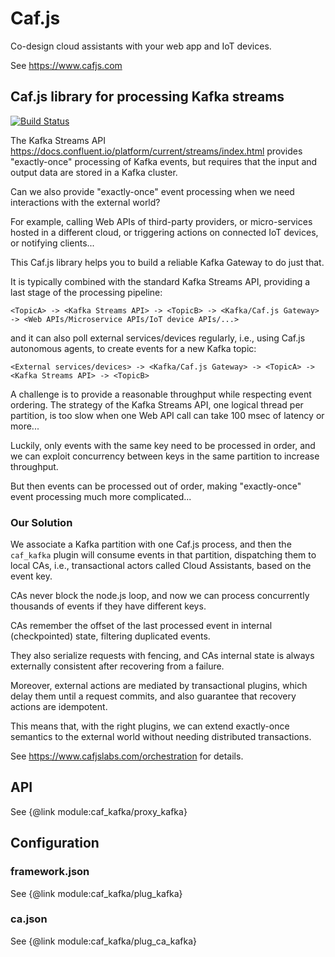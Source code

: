 # Caf.js

Co-design cloud assistants with your web app and IoT devices.

See https://www.cafjs.com

## Caf.js library for processing Kafka streams

[![Build Status](https://github.com/cafjs/caf_kafka/actions/workflows/push.yml/badge.svg)](https://github.com/cafjs/caf_kafka/actions/workflows/push.yml)

The Kafka Streams API https://docs.confluent.io/platform/current/streams/index.html provides "exactly-once" processing of Kafka events, but requires that the input and output data are stored in a Kafka cluster.

Can we also provide "exactly-once" event processing when we need interactions with the external world?

For example, calling Web APIs of third-party providers, or micro-services hosted in a different cloud, or triggering actions on connected IoT devices, or notifying clients...

This Caf.js library helps you to build a reliable Kafka Gateway to do just that.

It is typically combined with the standard Kafka Streams API, providing a last  stage of the processing pipeline:

    <TopicA> -> <Kafka Streams API> -> <TopicB> -> <Kafka/Caf.js Gateway> -> <Web APIs/Microservice APIs/IoT device APIs/...>

and it can also poll external services/devices regularly, i.e., using Caf.js autonomous agents, to create events for a new Kafka topic:

    <External services/devices> -> <Kafka/Caf.js Gateway> -> <TopicA> -> <Kafka Streams API> -> <TopicB>

A challenge is to provide a reasonable throughput while respecting event ordering. The strategy of the Kafka Streams API, one logical thread per partition, is too slow when one Web API call can take 100 msec of latency or more...

Luckily, only events with the same key need to be processed in order, and we can exploit concurrency between keys in the same partition to increase throughput.

But then events can be processed out of order, making "exactly-once" event processing much more complicated...

### Our Solution

We associate a Kafka partition with one Caf.js process, and then the `caf_kafka` plugin will consume events in that partition, dispatching them to local CAs, i.e., transactional actors called Cloud Assistants, based on the event key.

CAs never block the node.js loop, and now we can process concurrently thousands of events if they have different keys.

CAs remember the offset of the last processed event in internal (checkpointed) state, filtering duplicated events.

They also serialize requests with fencing, and CAs internal state is always externally consistent after recovering from a failure.

Moreover, external actions are mediated by transactional plugins, which delay them until a request commits, and also guarantee that recovery actions are idempotent.

This means that, with the right plugins, we can extend exactly-once semantics to the external world without needing distributed transactions.

See https://www.cafjslabs.com/orchestration for details.

## API

See {@link module:caf_kafka/proxy_kafka}

## Configuration

### framework.json

See {@link module:caf_kafka/plug_kafka}

### ca.json

See {@link module:caf_kafka/plug_ca_kafka}
